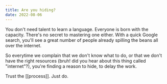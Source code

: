 ```yaml
---
title: Are you hiding?
date: 2022-08-06
---
```


You don't need talent to learn a language. Everyone is born with the capacity. There's no secret to mastering one either. With a quick Google search, you'll see a great number of people already spilling the beans all over the internet.

So everytime we complain that we don't know what to do, or that we don't have the right resources (bruh! did you hear about this thing called "internet"?), you're finding a reason to hide, to delay the work.

Trust the [[process]]. Just do.
